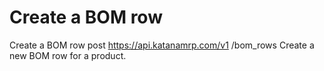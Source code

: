 # Create a BOM row

Create a BOM row post https://api.katanamrp.com/v1 /bom_rows Create a new BOM row for a
product.
